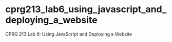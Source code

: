 # cprg213_lab6_using_javascript_and_deploying_a_website
 CPRG 213 Lab 6: Using JavaScript and Deploying a Website

